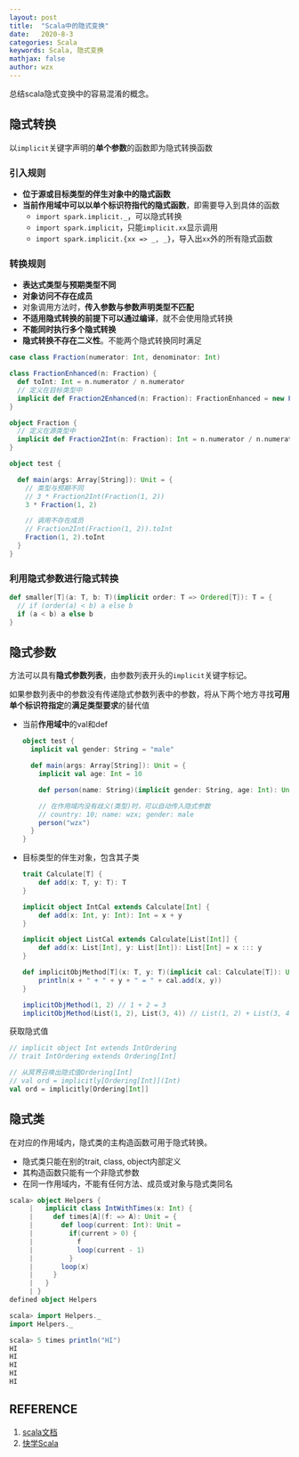 ```yaml
---
layout: post
title:  "Scala中的隐式变换"
date:   2020-8-3
categories: Scala
keywords: Scala, 隐式变换
mathjax: false
author: wzx
---
```


总结scala隐式变换中的容易混淆的概念。





## 隐式转换

以`implicit`关键字声明的**单个参数**的函数即为隐式转换函数

### 引入规则
- **位于源或目标类型的伴生对象中的隐式函数**
- **当前作用域中可以以单个标识符指代的隐式函数**，即需要导入到具体的函数
    - `import spark.implicit._`，可以隐式转换
    - `import spark.implicit`，只能`implicit.xx`显示调用
    - `import spark.implicit.{xx => _, _}`，导入出`xx`外的所有隐式函数

### 转换规则
- **表达式类型与预期类型不同**
- **对象访问不存在成员**
- 对象调用方法时，**传入参数与参数声明类型不匹配**
- **不适用隐式转换的前提下可以通过编译**，就不会使用隐式转换
- **不能同时执行多个隐式转换**
- **隐式转换不存在二义性**。不能两个隐式转换同时满足

```scala
case class Fraction(numerator: Int, denominator: Int)

class FractionEnhanced(n: Fraction) {
  def toInt: Int = n.numerator / n.numerator
  // 定义在目标类型中
  implicit def Fraction2Enhanced(n: Fraction): FractionEnhanced = new FractionEnhanced(n)
}

object Fraction {
  // 定义在源类型中
  implicit def Fraction2Int(n: Fraction): Int = n.numerator / n.numerator
}

object test {

  def main(args: Array[String]): Unit = {
    // 类型与预期不同
    // 3 * Fraction2Int(Fraction(1, 2))
    3 * Fraction(1, 2)

    // 调用不存在成员
    // Fraction2Int(Fraction(1, 2)).toInt
    Fraction(1, 2).toInt
  }
}
```

### 利用隐式参数进行隐式转换

```scala
def smaller[T](a: T, b: T)(implicit order: T => Ordered[T]): T = {
  // if (order(a) < b) a else b
  if (a < b) a else b
}
```

## 隐式参数

方法可以具有**隐式参数列表**，由参数列表开头的`implicit`关键字标记。

如果参数列表中的参数没有传递隐式参数列表中的参数，将从下两个地方寻找**可用单个标识符指定**的**满足类型要求**的替代值

- 当前**作用域中**的val和def
  ```scala
  object test {
    implicit val gender: String = "male"

    def main(args: Array[String]): Unit = {
      implicit val age: Int = 10

      def person(name: String)(implicit gender: String, age: Int): Unit = println(s"age: $age; name: $name; gender: $gender")

      // 在作用域内没有歧义(类型)时，可以自动传入隐式参数
      // country: 10; name: wzx; gender: male
      person("wzx")
    }
  }
  ```
- 目标类型的伴生对象，包含其子类
  ```scala
  trait Calculate[T] {
      def add(x: T, y: T): T
  }

  implicit object IntCal extends Calculate[Int] {
      def add(x: Int, y: Int): Int = x + y
  }

  implicit object ListCal extends Calculate[List[Int]] {
      def add(x: List[Int], y: List[Int]): List[Int] = x ::: y
  }

  def implicitObjMethod[T](x: T, y: T)(implicit cal: Calculate[T]): Unit = {
      println(x + " + " + y + " = " + cal.add(x, y))
  }

  implicitObjMethod(1, 2) // 1 + 2 = 3
  implicitObjMethod(List(1, 2), List(3, 4)) // List(1, 2) + List(3, 4) = List(1, 2, 3, 4)
  ```


获取隐式值
```scala
// implicit object Int extends IntOrdering
// trait IntOrdering extends Ordering[Int]

// 从冥界召唤出隐式值Ordering[Int]
// val ord = implicitly[Ordering[Int]](Int)
val ord = implicitly[Ordering[Int]]
```

## 隐式类

在对应的作用域内，隐式类的主构造函数可用于隐式转换。

- 隐式类只能在别的trait, class, object内部定义
- 其构造函数只能有一个非隐式参数
- 在同一作用域内，不能有任何方法、成员或对象与隐式类同名

```scala
scala> object Helpers {
     |   implicit class IntWithTimes(x: Int) {
     |     def times[A](f: => A): Unit = {
     |       def loop(current: Int): Unit =
     |         if(current > 0) {
     |           f
     |           loop(current - 1)
     |         }
     |       loop(x)
     |     }
     |   }
     | }
defined object Helpers

scala> import Helpers._
import Helpers._

scala> 5 times println("HI")
HI
HI
HI
HI
HI
```



## REFERENCE

1. [scala文档](https://docs.scala-lang.org/zh-cn/tour)
2. [快学Scala](https://book.douban.com/subject/19971952/)
